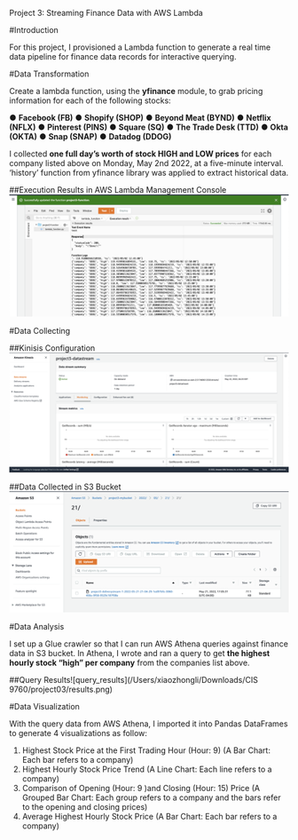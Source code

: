 Project 3: Streaming Finance Data with AWS Lambda

 

#Introduction

For this project, I provisioned a Lambda function to generate a real time data pipeline for finance data records for interactive querying. 



#Data Transformation

Create a lambda function, using the **yfinance** module, to grab pricing information for each of the following stocks:

●    **Facebook (FB)**
●    **Shopify (SHOP)**
●    **Beyond Meat (BYND)**
●    **Netflix (NFLX)**
●    **Pinterest (PINS)**
●    **Square (SQ)**
●    **The Trade Desk (TTD)**
●    **Okta (OKTA)**
●    **Snap (SNAP)**
●    **Datadog (DDOG)**

I collected **one full day’s worth of stock HIGH and LOW prices** for each company listed above on Monday, May 2nd 2022, at a five-minute interval. ‘history’ function from yfinance library was applied to extract historical data.

##Execution Results in AWS Lambda Management Console 
**![lambda_execution](assets/exec_results.png)**



#Data Collecting

##Kinisis Configuration
**![kinesis_config](assets/kinesis_config.png)**

##Data Collected in S3 Bucket
**![kinesis_config](assets/screenshot_of_s3_bucket.png)**



#Data Analysis

I set up a Glue crawler so that I can run AWS Athena queries against finance data in S3 bucket. In Athena, I wrote and ran a query to get **the highest hourly stock “high” per company** from the companies list above. 

##Query Results![query_results](/Users/xiaozhongli/Downloads/CIS 9760/project03/results.png)

#Data Visualization

With the query data from AWS Athena, I imported it into Pandas DataFrames to generate 4 visualizations as follow:

1)    Highest Stock Price at the First Trading Hour (Hour: 9) (A Bar Chart: Each bar refers to a company)
2)    Highest Hourly Stock Price Trend (A Line Chart: Each line refers to a company)
3)    Comparison of Opening (Hour: 9 )and Closing (Hour: 15) Price (A Grouped Bar Chart: Each group refers to a company and the bars refer to the opening and closing prices)
4)    Average Highest Hourly Stock Price (A Bar Chart: Each bar refers to a company)











 
